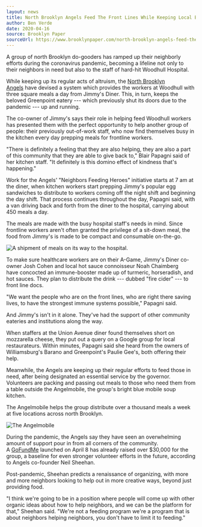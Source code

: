 ```yaml
---
layout: news
title: North Brooklyn Angels Feed The Front Lines While Keeping Local Business Alive
author: Ben Verde
date: 2020-04-16
source: Brooklyn Paper
sourceUrl: https://www.brooklynpaper.com/north-brooklyn-angels-feed-the-front-lines-while-keeping-local-business-alive/
---
```


A group of north Brooklyn do-gooders has ramped up their neighborly efforts during the coronavirus pandemic, becoming a lifeline not only to their neighbors in need but also to the staff of hard-hit Woodhull Hospital. 

While keeping up its regular acts of altruism, the [North Brooklyn Angels](https://www.northbrooklynangels.org/) have devised a system which provides the workers at Woodhull with three square meals a day from Jimmy's Diner. This, in turn, keeps the beloved Greenpoint eatery --- which previously shut its doors due to the pandemic --- up and running.

The co-owner of Jimmy's says their role in helping feed Woodhull workers has presented them with the perfect opportunity to help another group of people: their previously out-of-work staff, who now find themselves busy in the kitchen every day prepping meals for frontline workers. 

"There is definitely a feeling that they are also helping, they are also a part of this community that they are able to give back to," Blair Papagni said of her kitchen staff. "It definitely is this domino effect of kindness that's happening." 

Work for the Angels' "Neighbors Feeding Heroes" initiative starts at 7 am at the diner, when kitchen workers start prepping Jimmy's popular egg sandwiches to distribute to workers coming off the night shift and beginning the day shift. That process continues throughout the day, Papagni said, with a van driving back and forth from the diner to the hospital, carrying about 450 meals a day.

The meals are made with the busy hospital staff's needs in mind. Since frontline workers aren't often granted the privilege of a sit-down meal, the food from Jimmy's is made to be compact and consumable on-the-go.  

![](https://www.brooklynpaper.com/wp-content/uploads/2020/04/IMG_7527-657x700.jpg "A shipment of meals on its way to the hospital.")

To make sure healthcare workers are on their A-Game, Jimmy's Diner co-owner Josh Cohen and local hot sauce connoisseur Noah Chaimberg have concocted an immune-booster made up of turmeric, horseradish, and hot sauces. They plan to distribute the drink --- dubbed "fire cider" --- to front line docs.

"We want the people who are on the front lines, who are right there saving lives, to have the strongest immune systems possible," Papagni said.

And Jimmy's isn't in it alone. They've had the support of other community eateries and institutions along the way.

When staffers at the Union Avenue diner found themselves short on mozzarella cheese, they put out a query on a Google group for local restaurateurs. Within minutes, Papagni said she heard from the owners of Williamsburg's Barano and Greenpoint's Paulie Gee's, both offering their help. 

Meanwhile, the Angels are keeping up their regular efforts to feed those in need, after being designated an essential service by the governor. Volunteers are packing and passing out meals to those who need them from a table outside the Angelmobile, the group's bright blue mobile soup kitchen.

The Angelmobile helps the group distribute over a thousand meals a week at five locations across north Brooklyn. 

![](https://www.brooklynpaper.com/wp-content/uploads/2020/04/IMG_7460-700x502.jpg "The Angelmobile")

During the pandemic, the Angels say they have seen an overwhelming amount of support pour in from all corners of the community. A [GoFundMe](https://www.gofundme.com/f/neighbors-feeding-heroes) launched on April 8 has already raised over $30,000 for the group, a baseline for even stronger volunteer efforts in the future, according to Angels co-founder Neil Sheehan. 

Post-pandemic, Sheehan predicts a renaissance of organizing, with more and more neighbors looking to help out in more creative ways, beyond just providing food. 

"I think we're going to be in a position where people will come up with other organic ideas about how to help neighbors, and we can be the platform for that," Sheehan said. "We're not a feeding program we're a program that is about neighbors helping neighbors, you don't have to limit it to feeding."